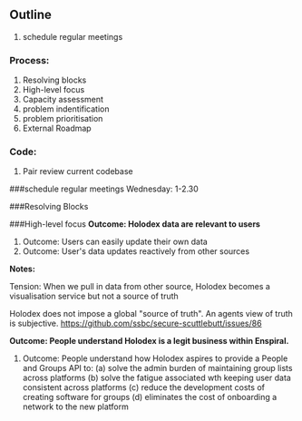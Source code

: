
##  Outline

1. schedule regular meetings

### Process:
1. Resolving blocks
1. High-level focus
1. Capacity assessment
1. problem indentification
1. problem prioritisation 
1. External Roadmap 

### Code:
1. Pair review current codebase

###schedule regular meetings
Wednesday: 1-2.30

###Resolving Blocks

###High-level focus
**Outcome: Holodex data are relevant to users**
1. Outcome: Users can easily update their own data
1. Outcome: User's data updates reactively from other sources

**Notes:**

Tension: When we pull in data from other source, Holodex becomes a visualisation service but not a source of truth

Holodex does not impose a global "source of truth". An agents view of truth is subjective. 
https://github.com/ssbc/secure-scuttlebutt/issues/86

**Outcome: People understand Holodex is a legit business within Enspiral.** 

1. Outcome: People understand how Holodex aspires to provide a People and Groups API to:
 (a) solve the admin burden of maintaining group lists across platforms
 (b) solve the fatigue associated wth keeping user data consistent across platforms
 (c) reduce the development costs of creating software for groups
 (d) eliminates the cost of onboarding a network to the new platform
 















